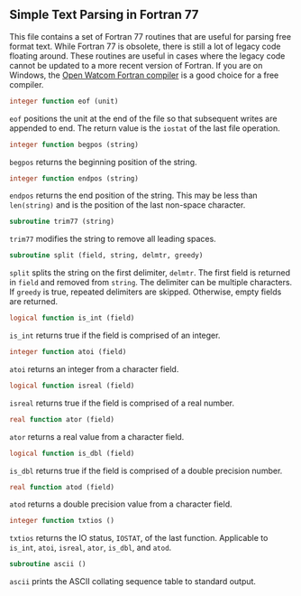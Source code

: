 ## Simple Text Parsing in Fortran 77

This file contains a set of Fortran 77 routines that are useful for parsing
free format text. While Fortran 77 is obsolete, there is still a lot of
legacy code floating around. These routines are useful in cases where the
legacy code cannot be updated to a more recent version of Fortran. If you
are on Windows, the [Open Watcom Fortran compiler][Watcom] is a good choice
for a free compiler.

```fortran
integer function eof (unit)
```

`eof` positions the unit at the end of the file so that subsequent writes are
appended to end. The return value is the `iostat` of the last file operation.

```fortran
integer function begpos (string)
```

`begpos` returns the beginning position of the string.

```fortran
integer function endpos (string)
```

`endpos` returns the end position of the string. This may be less than
`len(string)` and is the position of the last non-space character.

```fortran
subroutine trim77 (string)
```

`trim77` modifies the string to remove all leading spaces.

```fortran
subroutine split (field, string, delmtr, greedy)
```

`split` splits the string on the first delimiter, `delmtr`. The first field
is returned in `field` and removed from `string`. The delimiter can be
multiple characters. If `greedy` is true, repeated delimiters are skipped.
Otherwise, empty fields are returned.

```fortran
logical function is_int (field)
```

`is_int` returns true if the field is comprised of an integer.

```fortran
integer function atoi (field)
```

`atoi` returns an integer from a character field.

```fortran
logical function isreal (field)
```

`isreal` returns true if the field is comprised of a real number.

```fortran
real function ator (field)
```

`ator` returns a real value from a character field.

```fortran
logical function is_dbl (field)
```

`is_dbl` returns true if the field is comprised of a double precision number.

```fortran
real function atod (field)
```

`atod` returns a double precision value from a character field.

```fortran
integer function txtios ()
```

`txtios` returns the IO status, `IOSTAT`, of the last function. Applicable to
`is_int`, `atoi`, `isreal`, `ator`, `is_dbl`, and `atod`.

```fortran
subroutine ascii ()
```

`ascii` prints the ASCII collating sequence table to standard output.

[Watcom]: <http://www.openwatcom.org/> "Open Watcom"
